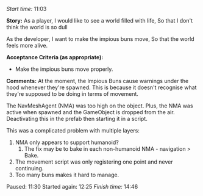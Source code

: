 
*Start time:* 11:03

**Story:** 
As a player, I would like to see a world filled with life,
So that I don't think the world is so dull

As the developer, I want to make the impious buns move,
So that the world feels more alive.

**Acceptance Criteria (as appropriate):**
- Make the impious buns move properly.

**Comments:** 
At the moment, the Impious Buns cause warnings under the hood whenever they're spawned. This is because it doesn't recognise what they're supposed to be doing in terms of movement.

The NavMeshAgent (NMA) was too high on the object. Plus, the NMA was active when spawned and the GameObject is dropped from the air. Deactivating this in the prefab then starting it in a script.

This was a complicated problem with multiple layers:

1. NMA only appears to support humanoid?
	1. The fix may be to bake in each non-humanoid NMA - navigation > Bake.
2. The movement script was only registering one point and never continuing.
3. Too many buns makes it hard to manage.

Paused: 11:30
Started again: 12:25
*Finish time:* 14:46
